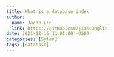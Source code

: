 ```yaml
---
title: What is a database index
author:
  name: Jacob Lin
  link: https://github.com/jiahuanglin
date: 2021-12-16 11:01:00 -0500
categories: [Sytem]
tags: [database]
---
```


